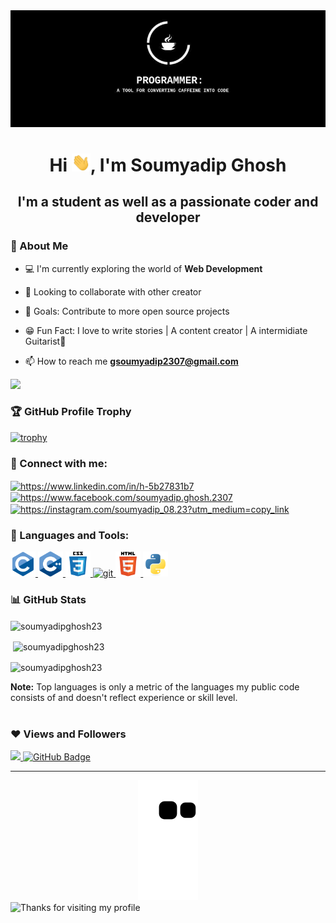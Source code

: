 
<img src="https://github.com/SoumyadipGhosh23/SoumyadipGhosh23/blob/main/b6d9e4bb3642d036a207f7a83b2f9128.jpg" alt="Cover" width="100%" height="20%" />



<h1 align="center">Hi <img src="https://raw.githubusercontent.com/ABSphreak/ABSphreak/master/gifs/Hi.gif" alt="hi-gif" width="30px"/>, I'm Soumyadip Ghosh</h1> 
<h2 align="center">I'm a student as well as a passionate coder and developer</h3>

###  🙋‍ About Me

- 💻 I'm currently exploring the world of **Web Development**

- 📑 Looking to collaborate with other creator

- 🎯 Goals: Contribute to more open source projects

- 😁 Fun Fact: I love to write stories | A content creator | A intermidiate Guitarist🎸

- 📫 How to reach me **gsoumyadip2307@gmail.com**

<a href="#"><img height="auto" float="right" src="https://i.imgur.com/iXuL1HG.png" height="175px"/></a>


### 🏆 GitHub Profile Trophy 
[![trophy](https://github-profile-trophy.vercel.app/?username=SoumyadipGhosh23)](https://github.com/ryo-ma/github-profile-trophy)




<h3 align="left">📩 Connect with me:</h3>

<p align="left">
<a href="https://linkedin.com/in/https://www.linkedin.com/in/h-5b27831b7" target="blank"><img align="center" src="https://raw.githubusercontent.com/rahuldkjain/github-profile-readme-generator/master/src/images/icons/Social/linked-in-alt.svg" alt="https://www.linkedin.com/in/h-5b27831b7" height="30" width="40" /></a>
<a href="https://fb.com/https://www.facebook.com/soumyadip.ghosh.2307" target="blank"><img align="center" src="https://raw.githubusercontent.com/rahuldkjain/github-profile-readme-generator/master/src/images/icons/Social/facebook.svg" alt="https://www.facebook.com/soumyadip.ghosh.2307" height="30" width="40" /></a>
<a href="https://instagram.com/https://instagram.com/soumyadip_08.23?utm_medium=copy_link" target="blank"><img align="center" src="https://raw.githubusercontent.com/rahuldkjain/github-profile-readme-generator/master/src/images/icons/Social/instagram.svg" alt="https://instagram.com/soumyadip_08.23?utm_medium=copy_link" height="30" width="40" /></a>
</p>

<h3 align="left">🚀 Languages and Tools:</h3>
<p align="left"> <a href="https://www.cprogramming.com/" target="_blank"> <img src="https://raw.githubusercontent.com/devicons/devicon/master/icons/c/c-original.svg" alt="c" width="40" height="40"/> </a> <a href="https://www.w3schools.com/cpp/" target="_blank"> <img src="https://raw.githubusercontent.com/devicons/devicon/master/icons/cplusplus/cplusplus-original.svg" alt="cplusplus" width="40" height="40"/> </a> <a href="https://www.w3schools.com/css/" target="_blank"> <img src="https://raw.githubusercontent.com/devicons/devicon/master/icons/css3/css3-original-wordmark.svg" alt="css3" width="40" height="40"/> </a> <a href="https://git-scm.com/" target="_blank"> <img src="https://www.vectorlogo.zone/logos/git-scm/git-scm-icon.svg" alt="git" width="40" height="40"/> </a> <a href="https://www.w3.org/html/" target="_blank"> <img src="https://raw.githubusercontent.com/devicons/devicon/master/icons/html5/html5-original-wordmark.svg" alt="html5" width="40" height="40"/> </a> <a href="https://www.python.org" target="_blank"> <img src="https://raw.githubusercontent.com/devicons/devicon/master/icons/python/python-original.svg" alt="python" width="40" height="40"/> </a> </p>

### 📊 GitHub Stats

<p><img align="center" src="https://github-readme-stats.vercel.app/api/top-langs?username=soumyadipghosh23&show_icons=true&locale=en&layout=compact" alt="soumyadipghosh23" /></p>


<p>&nbsp;<img align="center" src="https://github-readme-stats.vercel.app/api?username=soumyadipghosh23&show_icons=true&locale=en" alt="soumyadipghosh23" /></p>

<p><img align="center" src="https://github-readme-streak-stats.herokuapp.com/?user=soumyadipghosh23&" alt="soumyadipghosh23" /></p>

<b>Note:</b> Top languages is only a metric of the languages my public code consists of and doesn't reflect experience or skill level.
<br/>
</br>


### ❤ Views and Followers
<a href="https://github.com/SoumyadipGhosh23/github-profile-views-counter">
    <img src="https://komarev.com/ghpvc/?username=SoumyadipGhosh23">
</a>
<a href="https://github.com/SoumyadipGhosh23?tab=followers"><img src="https://img.shields.io/github/followers/SoumyadipGhosh23?label=Followers&style=social" alt="GitHub Badge"></a>






<hr>
<div  align="center"> <img src="https://raw.githubusercontent.com/muhiqsimui/muhiqsimui/output/github-contribution-grid-snake.svg" /></div>
<img height="120" alt="Thanks for visiting my profile" width="100%" src="https://github.com/dibyendu415/dibyendu415/blob/master/marquee.svg" />
